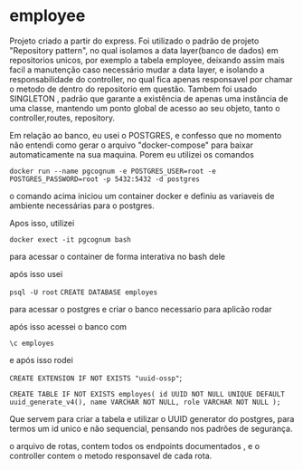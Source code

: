 # employee
Projeto criado a partir do express.
Foi utilizado o padrão de projeto "Repository pattern", no qual isolamos a data layer(banco de dados) em repositorios unicos, por exemplo a tabela employee, deixando assim mais facil a manutenção caso necessário mudar a data layer, e isolando a responsabilidade do controller,
no qual fica apenas responsavel por chamar o metodo de dentro do repositorio em questão.
Tambem foi usado SINGLETON , padrão que garante a existência de apenas uma instância de uma classe, mantendo um ponto global de acesso ao seu objeto, tanto o controller,routes, repository.

Em relação ao banco, eu usei o POSTGRES, e confesso que no momento não entendi como gerar o arquivo "docker-compose" para baixar automaticamente na sua maquina.
Porem eu utilizei os comandos 

`docker run --name pgcognum -e POSTGRES_USER=root -e POSTGRES_PASSWORD=root -p 5432:5432 -d postgres`

o comando acima iniciou um container docker e definiu as variaveis de ambiente necessárias para o postgres.

Apos isso, utilizei 

`docker exect -it pgcognum bash`

para acessar o container de forma interativa no bash dele

após isso usei 

`psql -U root`
`CREATE DATABASE employes`

para acessar o postgres e criar o banco necessario para aplicão rodar

após isso acessei o banco com 

`\c employes` 

e após isso rodei 

`CREATE EXTENSION IF NOT EXISTS "uuid-ossp"`;

`CREATE TABLE IF NOT EXISTS employes(
    id UUID NOT NULL UNIQUE DEFAULT uuid_generate_v4(),
    name VARCHAR NOT NULL,
    role VARCHAR NOT NULL
);`

Que servem para criar a tabela e utilizar o UUID generator do postgres, para termos um id unico e não sequencial, pensando nos padrões de segurança.

o arquivo de rotas, contem todos os endpoints documentados , e o controller contem o metodo responsavel de cada rota.






 
